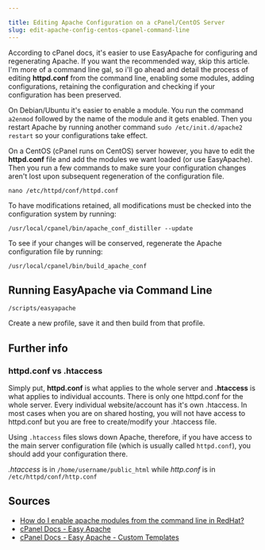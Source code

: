 ```yaml
---

title: Editing Apache Configuration on a cPanel/CentOS Server
slug: edit-apache-config-centos-cpanel-command-line
---
```


According to cPanel docs, it's easier to use EasyApache for configuring and regenerating Apache. If you want the recommended way, skip this article. I'm more of a command line gal, so i'll go ahead and detail the process of editing **httpd.conf** from the command line, enabling some modules, adding configurations, retaining the configuration and checking if your configuration has been preserved.

On Debian/Ubuntu it's easier to enable a module. You run the command `a2enmod` followed by the name of the module and it gets enabled. Then you restart Apache by running another command `sudo /etc/init.d/apache2 restart` so your configurations take effect.

On a CentOS (cPanel runs on CentOS) server however, you have to edit the **httpd.conf** file and add the modules we want loaded (or use EasyApache). Then you run a few commands to make sure your configuration changes aren't lost upon subsequent regeneration of the configuration file.

	nano /etc/httpd/conf/httpd.conf
    
To have modifications retained, all modifications must be checked into the configuration system by running: 
	
    /usr/local/cpanel/bin/apache_conf_distiller --update
    
To see if your changes will be conserved, regenerate the Apache configuration file by running: 

	/usr/local/cpanel/bin/build_apache_conf

Running EasyApache via Command Line
---

	/scripts/easyapache

Create a new profile, save it and then build from that profile.

Further info
---

### httpd.conf vs .htaccess
Simply put, **httpd.conf** is what applies to the whole server and **.htaccess** is what applies to individual accounts. There is only one httpd.conf for the whole server. Every individual website/account has it's own .htaccess. In most cases when you are on shared hosting, you will not have access to httpd.conf but you are free to create/modify your .htaccess file.

Using `.htaccess` files slows down Apache, therefore, if you have access to the main server configuration file (which is usually called `httpd.conf`), you should add your configuration there.

*.htaccess* is in `/home/username/public_html` while *http.conf* is in `/etc/httpd/conf/http.conf`


Sources
---
- [How do I enable apache modules from the command line in RedHat?](http://serverfault.com/questions/56394/how-do-i-enable-apache-modules-from-the-command-line-in-redhat)
- [cPanel Docs - Easy Apache](https://documentation.cpanel.net/display/EA/EasyApache)
- [cPanel Docs - Easy Apache - Custom Templates](https://documentation.cpanel.net/display/EA/Custom+Templates)
